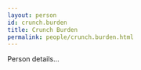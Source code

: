 ```yaml
---
layout: person
id: crunch.burden
title: Crunch Burden
permalink: people/crunch.burden.html
---
```


Person details...